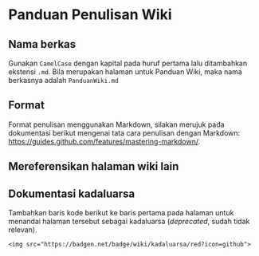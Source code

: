 # Panduan Penulisan Wiki

## Nama berkas

Gunakan `CamelCase` dengan kapital pada huruf pertama lalu ditambahkan ekstensi `.md`. Bila merupakan halaman untuk Panduan Wiki, maka nama berkasnya adalah `PanduanWiki.md`

## Format

Format penulisan menggunakan Markdown, silakan merujuk pada dokumentasi berikut mengenai tata cara penulisan dengan Markdown: https://guides.github.com/features/mastering-markdown/.

## Mereferensikan halaman wiki lain

## Dokumentasi kadaluarsa

Tambahkan baris kode berikut ke baris pertama pada halaman untuk menandai halaman tersebut sebagai kadaluarsa (*deprecated*, sudah tidak relevan).

```
<img src="https://badgen.net/badge/wiki/kadaluarsa/red?icon=github">
```
